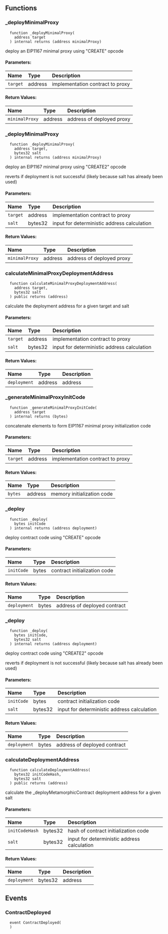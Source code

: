 


## Functions
### _deployMinimalProxy
```solidity
  function _deployMinimalProxy(
    address target
  ) internal returns (address minimalProxy)
```
deploy an EIP1167 minimal proxy using "CREATE" opcode


#### Parameters:
| Name | Type | Description                                                          |
| :--- | :--- | :------------------------------------------------------------------- |
|`target` | address | implementation contract to proxy

#### Return Values:
| Name                           | Type          | Description                                                                  |
| :----------------------------- | :------------ | :--------------------------------------------------------------------------- |
|`minimalProxy`| address | address of deployed proxy
### _deployMinimalProxy
```solidity
  function _deployMinimalProxy(
    address target,
    bytes32 salt
  ) internal returns (address minimalProxy)
```
deploy an EIP1167 minimal proxy using "CREATE2" opcode

reverts if deployment is not successful (likely because salt has already been used)

#### Parameters:
| Name | Type | Description                                                          |
| :--- | :--- | :------------------------------------------------------------------- |
|`target` | address | implementation contract to proxy
|`salt` | bytes32 | input for deterministic address calculation

#### Return Values:
| Name                           | Type          | Description                                                                  |
| :----------------------------- | :------------ | :--------------------------------------------------------------------------- |
|`minimalProxy`| address | address of deployed proxy
### calculateMinimalProxyDeploymentAddress
```solidity
  function calculateMinimalProxyDeploymentAddress(
    address target,
    bytes32 salt
  ) public returns (address)
```
calculate the deployment address for a given target and salt


#### Parameters:
| Name | Type | Description                                                          |
| :--- | :--- | :------------------------------------------------------------------- |
|`target` | address | implementation contract to proxy
|`salt` | bytes32 | input for deterministic address calculation

#### Return Values:
| Name                           | Type          | Description                                                                  |
| :----------------------------- | :------------ | :--------------------------------------------------------------------------- |
|`deployment`| address | address
### _generateMinimalProxyInitCode
```solidity
  function _generateMinimalProxyInitCode(
    address target
  ) internal returns (bytes)
```
concatenate elements to form EIP1167 minimal proxy initialization code


#### Parameters:
| Name | Type | Description                                                          |
| :--- | :--- | :------------------------------------------------------------------- |
|`target` | address | implementation contract to proxy

#### Return Values:
| Name                           | Type          | Description                                                                  |
| :----------------------------- | :------------ | :--------------------------------------------------------------------------- |
|`bytes`| address | memory initialization code
### _deploy
```solidity
  function _deploy(
    bytes initCode
  ) internal returns (address deployment)
```
deploy contract code using "CREATE" opcode


#### Parameters:
| Name | Type | Description                                                          |
| :--- | :--- | :------------------------------------------------------------------- |
|`initCode` | bytes | contract initialization code

#### Return Values:
| Name                           | Type          | Description                                                                  |
| :----------------------------- | :------------ | :--------------------------------------------------------------------------- |
|`deployment`| bytes | address of deployed contract
### _deploy
```solidity
  function _deploy(
    bytes initCode,
    bytes32 salt
  ) internal returns (address deployment)
```
deploy contract code using "CREATE2" opcode

reverts if deployment is not successful (likely because salt has already been used)

#### Parameters:
| Name | Type | Description                                                          |
| :--- | :--- | :------------------------------------------------------------------- |
|`initCode` | bytes | contract initialization code
|`salt` | bytes32 | input for deterministic address calculation

#### Return Values:
| Name                           | Type          | Description                                                                  |
| :----------------------------- | :------------ | :--------------------------------------------------------------------------- |
|`deployment`| bytes | address of deployed contract
### calculateDeploymentAddress
```solidity
  function calculateDeploymentAddress(
    bytes32 initCodeHash,
    bytes32 salt
  ) public returns (address)
```
calculate the _deployMetamorphicContract deployment address for a given salt


#### Parameters:
| Name | Type | Description                                                          |
| :--- | :--- | :------------------------------------------------------------------- |
|`initCodeHash` | bytes32 | hash of contract initialization code
|`salt` | bytes32 | input for deterministic address calculation

#### Return Values:
| Name                           | Type          | Description                                                                  |
| :----------------------------- | :------------ | :--------------------------------------------------------------------------- |
|`deployment`| bytes32 | address
## Events
### ContractDeployed
```solidity
  event ContractDeployed(
  )
```




